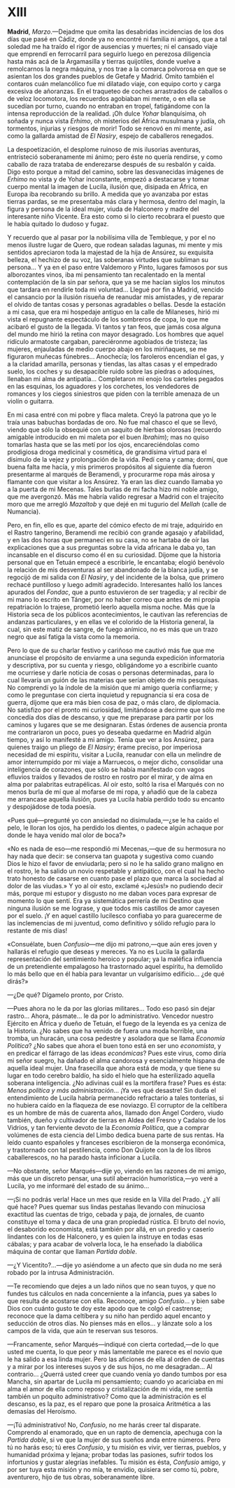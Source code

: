 # XIII

**Madrid**, *Marzo*.—Dejadme que omita las desabridas incidencias de los dos
días que pasé en Cádiz, donde ya no encontré ni familia ni amigos, que a tal
soledad me ha traído el rigor de ausencias y muertes; ni el cansado viaje que
emprendí en ferrocarril para seguirlo luego en perezosa diligencia hasta más
acá de la Argamasilla y tierras quijotiles, donde vuelve a remolcarnos la negra
máquina, y nos trae a la comarca polvorosa en que se asientan los dos grandes
pueblos de Getafe y Madrid. Omito también el contaros cuán melancólico fue mi
dilatado viaje, con equipo corto y carga excesiva de añoranzas. En el traqueteo
de coches arrastrados de caballos o de veloz locomotora, los recuerdos
agobiaban mi mente, o en ella se sucedían por turno, cuando no entraban en
tropel, fatigándome con la intensa reproducción de la realidad. ¡Oh dulce
*Yohar* blanquísima, oh soñada y nunca vista *Erhimo*, oh misterios del África
musulmana y judía, oh tormentos, injurias y riesgos de morir! Todo se renovó en
mi mente, así como la gallarda amistad de *El Nasiry*, espejo de caballeros
renegados.

La despoetización, el desplome ruinoso de mis ilusorias aventuras, entristeció
soberanamente mi ánimo; pero éste no quería rendirse, y como caballo de raza
trataba de enderezarse después de su resbalón y caída. Digo esto porque a mitad
del camino, sobre las desvanecidas imágenes de *Erhimo* no vista y de Yohar
inconstante, empezó a destacarse y tomar cuerpo mental la imagen de Lucila,
ilusión que, disipada en África, en Europa iba recobrando su brillo. A medida
que yo avanzaba por estas tierras pardas, se me presentaba más clara y hermosa,
dentro del magín, la figura y persona de la ideal mujer, viuda de Halconero
y madre del interesante niño Vicente. Era esto como si lo cierto recobrara el
puesto que le había quitado lo dudoso y fugaz.

Y recuerdo que al pasar por la nobilísima villa de Tembleque, y por el no menos
ilustre lugar de Quero, que rodean saladas lagunas, mi mente y mis sentidos
apreciaron toda la majestad de la hija de Ansúrez, su exquisita belleza, el
hechizo de su voz, las soberanas virtudes que subliman su persona... Y ya en el
paso entre Valdemoro y Pinto, lugares famosos por sus alborozantes vinos, iba
mi pensamiento tan recalentado en la mental contemplación de la sin par señora,
que ya se me hacían siglos los minutos que tardara en rendirle toda mi
voluntad... Llegué por fin a Madrid, vencido el cansancio por la ilusión
risueña de reanudar mis amistades, y de reparar el olvido de tantas cosas
y personas agradables o bellas. Desde la estación a mi casa, que era mi
hospedaje antiguo en la calle de Milaneses, hirió mi vista el repugnante
espectáculo de los sombreros de copa, lo que me acibaró el gusto de la llegada.
Vi tantos y tan feos, que jamás cosa alguna del mundo me hirió la retina con
mayor desagrado. Los hombres que aquel ridículo armatoste cargaban,
pareciéronme agobiados de tristeza; las mujeres, enjauladas de medio cuerpo
abajo en los miriñaques, se me figuraron muñecas fúnebres...  Anochecía; los
faroleros encendían el gas, y a la claridad amarilla, personas y tiendas, las
altas casas y el empedrado suelo, los coches y su desapacible ruido sobre las
piedras o adoquines, llenaban mi alma de antipatía...  Completaron mi enojo los
carteles pegados en las esquinas, los aguadores y los corchetes, los vendedores
de romances y los ciegos siniestros que piden con la terrible amenaza de un
violín o guitarra.

En mi casa entré con mi pobre y flaca maleta. Creyó la patrona que yo le
traía unas babuchas bordadas de oro. No fue mal chasco el que se llevó,
viendo que sólo la obsequié con un saquito de hierbas olorosas (recuerdo
amigable introducido en mi maleta por el buen *Ibrahim*); mas no quiso tomarlas
hasta que se las metí por los ojos, encareciéndolas como prodigiosa droga
medicinal y cosmética, de grandísima virtud para el disimulo de la vejez
y prolongación de la vida. Pedí cena y cama; dormí, que buena falta me
hacía, y mis primeros propósitos al siguiente día fueron presentarme
al marqués de Beramendi, y procurarme ropa más airosa y flamante con que
visitar a los Ansúrez. Ya eran las diez cuando llamaba yo a la puerta de
mi Mecenas. Tales burlas de mi facha hizo mi noble amigo, que me avergonzó.
Más me habría valido regresar a Madrid con el trajecito moro que me arregló
*Mazaltob* y que dejé en mi tugurio del *Mellah* (calle de Numancia).

Pero, en fin, ello es que, aparte del cómico efecto de mi traje, adquirido en
el Rastro tangerino, Beramendi me recibió con grande agasajo y afabilidad, y en
las dos horas que permanecí en su casa, no se hartaba de oír las explicaciones
que a sus preguntas sobre la vida africana le daba yo, tan incansable en el
discurso como él en su curiosidad. Díjome que la historia personal que en
Tetuán empecé a escribirle, le encantaba; elogió benévolo la relación de mis
desventuras al ser abandonado de la blanca judía, y se regocijó de mi salida
con *El Nasiry*, y del incidente de la bolsa, que primero rechacé puntilloso
y luego admití agradecido. Interesantes halló los lances apurados del *Fondac*,
que a punto estuvieron de ser tragedia; y al recibir de mi mano lo escrito en
Tánger, por no haber correo que antes de mi propia repatriación lo trajese,
prometió leerlo aquella misma noche. Más que la Historia seca de los públicos
acontecimientos, le cautivan las referencias de andanzas particulares, y en
ellas ve el colorido de la Historia general, la cual, sin este matiz de sangre,
de fuego anímico, no es más que un trazo negro que así fatiga la vista como la
memoria.

Pero lo que de su charlar festivo y cariñoso me cautivó más fue que me
anunciase el propósito de enviarme a una segunda expedición informatoria
y descriptiva, por su cuenta y riesgo, obligándome yo a escribirle cuanto me
ocurriese y darle noticia de cosas o personas determinadas, para lo cual
llevaría un guión de las materias que serían objeto de mis pesquisas. No
comprendí yo la índole de la misión que mi amigo quería confiarme; y como le
preguntase con cierta inquietud y repugnancia si era cosa de guerra, díjome que
era más bien cosa de paz, o más claro, de diplomacia. No satisfizo por el
pronto mi curiosidad, limitándose a decirme que sólo me concedía dos días de
descanso, y que me preparase para partir por los caminos y lugares que se me
designaran. Estas órdenes de ausencia pronta me contrariaron un poco, pues yo
deseaba quedarme en Madrid algún tiempo, y así lo manifesté a mi amigo. Tenía
que ver a los Ansúrez, para quienes traigo un pliego de *El Nasiry*; érame
preciso, por imperiosa necesidad de mi espíritu, visitar a Lucila, reanudar con
ella un melindre de amor interrumpido por mi viaje a Marruecos, o mejor dicho,
consolidar una inteligencia de corazones, que sólo se había manifestado con
vagos efluvios traídos y llevados de rostro en rostro por el mirar, y de alma
en alma por palabritas eutrapélicas. Al oír esto, soltó la risa el Marqués con
no menos burla de mí que al mofarse de mi ropa, y añadió que de la cabeza me
arrancase aquella ilusión, pues ya Lucila había perdido todo su encanto
y despojádose de toda poesía.

«Pues qué—pregunté yo con ansiedad no disimulada,—¿se le ha caído el pelo, le
lloran los ojos, ha perdido los dientes, o padece algún achaque por donde le
haya venido mal olor de boca?»

«No es nada de eso—me respondió mi Mecenas,—que de su hermosura no hay nada que
decir: se conserva tan guapota y sugestiva como cuando Dios le hizo el favor de
enviudarla; pero si no le ha salido grano maligno en el rostro, le ha salido un
novio respetable y antipático, con el cual ha hecho trato honesto de casarse en
cuanto pase el plazo que marca la sociedad al dolor de las viudas.» Y yo al oír
esto, exclamé «¡Jesús!» no pudiendo decir más, porque mi estupor y disgusto no
me daban voces para expresar de momento lo que sentí. Era ya sistemática
perrería de mi Destino que ninguna ilusión se me lograse, y que todos mis
castillos de amor cayesen por el suelo. ¡Y en aquel castillo lucilesco confiaba
yo para guarecerme de las inclemencias de mi juventud, como definitivo y sólido
refugio para lo restante de mis días!

«Consuélate, buen *Confusio*—me dijo mi patrono,—que aún eres joven
y hallarás el refugio que deseas y mereces. Ya no es Lucila la gallarda
representación del sentimiento heroico y popular; ya la maléfica influencia
de un pretendiente empalagoso ha trastornado aquel espíritu, ha demolido lo
más bello que en él había para levantar un vulgarísimo edificio... ¿de
qué dirás?»

—¿De qué? Dígamelo pronto, por Cristo.

—Pues ahora no le da por las glorias militares... Todo eso pasó sin dejar
rastro... Ahora, pásmate... le da por lo administrativo. Vencedor nuestro
Ejército en África y dueño de Tetuán, el fuego de la leyenda es ya ceniza de la
Historia. ¿No sabes que ha venido de fuera una moda horrible, una tromba, un
huracán, una cosa pedestre y asoladora que se llama *Economía Política*?  ¿No
sabes que ahora el buen tono está en ser uno *economista*, y en predicar el
fárrago de las ideas *económicas*? Pues este virus, como diría mi señor suegro,
ha dañado el alma candorosa y esencialmente hispana de aquella ideal mujer. Una
frasecilla que ahora está de moda, y que tiene su lugar en todo cerebro baldío,
ha sido el hielo que ha esterilizado aquella soberana inteligencia. ¿No
adivinas cuál es la mortífera frase? Pues es ésta: *Menos política y más
administración*... ¡Ya ves qué desastre! Sin duda el entendimiento de Lucila
habría permanecido refractario a tales tonterías, si no hubiera caído en la
flaqueza de ese noviazgo. El corruptor de la celtíbera es un hombre de más de
cuarenta años, llamado don Ángel Cordero, viudo también, dueño y cultivador de
tierras en Aldea del Fresno y Cadalso de los Vidrios, y tan ferviente devoto de
la *Economía Política*, que a comprar volúmenes de esta ciencia del Limbo
dedica buena parte de sus rentas. Ha leído cuanto españoles y franceses
escribieron de la monserga económica, y trastornado con tal pestilencia, como
Don Quijote con la de los libros caballerescos, no ha parado hasta inficionar
a Lucila.

—No obstante, señor Marqués—dije yo, viendo en las razones de mi amigo, más que
un discreto pensar, una sutil aberración humorística,—yo veré a Lucila, yo me
informaré del estado de su ánimo...

—¡Si no podrás verla! Hace un mes que reside en la Villa del Prado. ¿Y allí qué
hace? Pues quemar sus lindas pestañas llevando con minuciosa exactitud las
cuentas de trigo, cebada y paja, de jornales, de cuanto constituye el toma
y daca de una gran propiedad rústica. El bruto del novio, el desaborido
economista, está también por allá, en un predio y caserío lindantes con los de
Halconero, y es quien la instruye en todas esas cábalas; y para acabar de
volverla loca, le ha enseñado la diabólica máquina de contar que llaman
*Partida doble*.

—¿Y Vicentito?...—dije yo asiéndome a un afecto que sin duda no me será robado
por la intrusa Administración.

—Te recomiendo que dejes a un lado niños que no sean tuyos, y que no fundes tus
cálculos en nada concerniente a la infancia, pues ya sabes lo que resulta de
acostarse con ella. Reconoce, amigo *Confusio*... y bien sabe Dios con cuánto
gusto te doy este apodo que te colgó el castrense; reconoce que la dama
celtíbera y su niño han perdido aquel encanto y seducción de otros días. No
pienses más en ellos... y lánzate solo a los campos de la vida, que aún te
reservan sus tesoros.

—Francamente, señor Marqués—indiqué con cierta cortedad,—de lo que usted me
cuenta, lo que peor y más lamentable me parece es el novio que le ha salido
a esa linda mujer. Pero las aficiones de ella al orden de cuentas y a mirar por
los intereses suyos y de sus hijos, no me desagradan... Al contrario... ¿Querrá
usted creer que cuando venía yo dando tumbos por esa Mancha, sin apartar de
Lucila mi pensamiento; cuando yo acariciaba en mi alma el amor de ella como
reposo y cristalización de mi vida, me sentía también un poquito
administrativo? Como que la administración es el descanso, es la paz, es el
reparo que pone la prosaica Aritmética a las demasías del Heroísmo.

—¡Tú administrativo! No, *Confusio*, no me harás creer tal disparate. Comprendo
al enamorado, que en un rapto de demencia, apechuga con la *Partida doble*, si
ve que la mujer de sus sueños anda entre números. Pero tú no harás eso; tú eres
*Confusio*, y tu misión es vivir, ver tierras, pueblos, y humanidad próxima
y lejana; probar todas las pasiones, sufrir todos los infortunios y gustar
alegrías inefables. Tu misión es ésta, *Confusio* amigo, y por ser tuya esta
misión y no mía, te envidio, quisiera ser como tú, pobre, aventurero, hijo de
tus obras, soberanamente libre.
